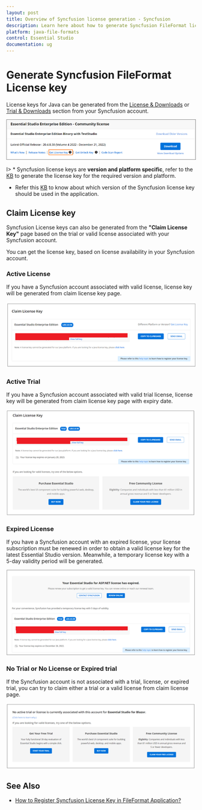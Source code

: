 ```yaml
---
layout: post
title: Overview of Syncfusion license generation - Syncfusion
description: Learn here about how to generate Syncfusion FileFormat license key for syncfusion FileForamt application for license validation.
platform: java-file-formats
control: Essential Studio
documentation: ug
---
```


# Generate Syncfusion FileFormat License key

License keys for Java can be generated from the [License & Downloads](https://syncfusion.com/account/downloads) or [Trial & Downloads](https://www.syncfusion.com/account/manage-trials/downloads) section from your Syncfusion account. 

![Get License Key](licensing-images/generate-license.png)

I> * Syncfusion license keys are **version and platform specific**, refer to the [KB](https://www.syncfusion.com/kb/8976/how-to-generate-license-key-for-licensed-products) to generate the license key for the required version and platform.
* Refer this [KB](https://www.syncfusion.com/kb/8951/which-version-syncfusion-license-key-should-i-use-in-my-application) to know about which version of the Syncfusion license key should be used in the application.

## Claim License key

Syncfusion License keys can also be generated from the **"Claim License Key"** page based on the trial or valid license associated with your Syncfusion account.

You can get the license key, based on license availability in your Syncfusion account.

### Active License

If you have a Syncfusion account associated with valid license, license key will be generated from claim license key page.

![Active License](licensing-images/active-license.png)

### Active Trial

If you have a Syncfusion account associated with valid trial license, license key will be generated from claim license key page with expiry date.

![Active Trial](licensing-images/active-trial.png)

### Expired License

If you have a Syncfusion account with an expired license, your license subscription must be renewed in order to obtain a valid license key for the latest Essential Studio version. Meanwhile, a temporary license key with a 5-day validity period will be generated.

![Expired License](licensing-images/expired-license.png)

### No Trial or No License or Expired trial

If the Syncfusion account is not associated with a trial, license, or expired trial, you can try to claim either a trial or a valid license from claim license page.

![No Trial or No License](licensing-images/no-active-trial-or-license.png)

## See Also

* [How to Register Syncfusion License Key in FileFormat Application?](https://help.syncfusion.com/java-file-formats/licensing/how-to-register-in-an-application)